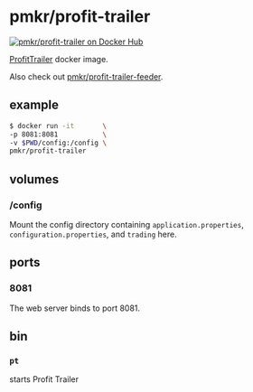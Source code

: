 # pmkr/profit-trailer

[![pmkr/profit-trailer on Docker Hub](https://img.shields.io/badge/Docker%20Hub-Hosted-blue.svg)](https://hub.docker.com/r/pmkr/profit-trailer/)

[ProfitTrailer](https://github.com/taniman/profit-trailer) docker image.

Also check out [pmkr/profit-trailer-feeder](https://hub.docker.com/r/pmkr/profit-trailer-feeder).

## example

```sh
$ docker run -it       \
-p 8081:8081           \
-v $PWD/config:/config \
pmkr/profit-trailer
```

## volumes

### /config

Mount the config directory containing `application.properties`, `configuration.properties`, and `trading` here.

## ports

### 8081

The web server binds to port 8081.

## bin

### `pt`

starts Profit Trailer
